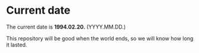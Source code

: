 # Current date

The current date is **1994.02.20.** (YYYY.MM.DD.)

This repository will be good when the world ends, so we will know how long it lasted.